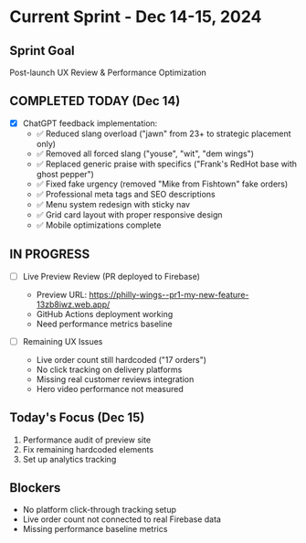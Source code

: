 # Current Sprint - Dec 14-15, 2024

## Sprint Goal
Post-launch UX Review & Performance Optimization

## COMPLETED TODAY (Dec 14)
- [X] ChatGPT feedback implementation:
  - ✅ Reduced slang overload ("jawn" from 23+ to strategic placement only)
  - ✅ Removed all forced slang ("youse", "wit", "dem wings")
  - ✅ Replaced generic praise with specifics ("Frank's RedHot base with ghost pepper")
  - ✅ Fixed fake urgency (removed "Mike from Fishtown" fake orders)
  - ✅ Professional meta tags and SEO descriptions
  - ✅ Menu system redesign with sticky nav
  - ✅ Grid card layout with proper responsive design
  - ✅ Mobile optimizations complete

## IN PROGRESS
- [ ] Live Preview Review (PR deployed to Firebase)
  - Preview URL: https://philly-wings--pr1-my-new-feature-13zb8iwz.web.app/
  - GitHub Actions deployment working
  - Need performance metrics baseline

- [ ] Remaining UX Issues
  - Live order count still hardcoded ("17 orders")
  - No click tracking on delivery platforms
  - Missing real customer reviews integration
  - Hero video performance not measured

## Today's Focus (Dec 15)
1. Performance audit of preview site
2. Fix remaining hardcoded elements
3. Set up analytics tracking

## Blockers
- No platform click-through tracking setup
- Live order count not connected to real Firebase data
- Missing performance baseline metrics
